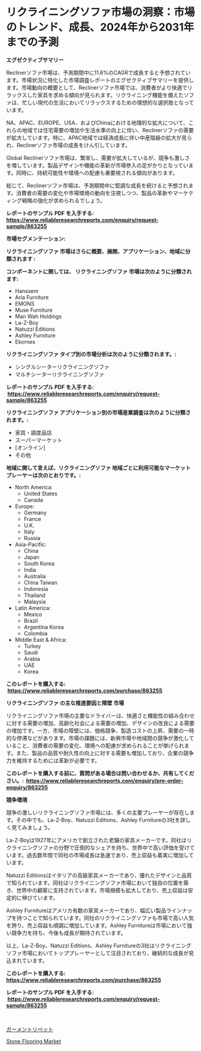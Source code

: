 <p><h1>リクライニングソファ市場の洞察：市場のトレンド、成長、2024年から2031年までの予測</h1></p><p><strong>エグゼクティブサマリー</strong></p>
<p><p>Reclinerソファ市場は、予測期間中に11.6%のCAGRで成長すると予想されています。市場状況に特化した市場調査レポートのエグゼクティブサマリーを提供します。市場動向の概要として、Reclinerソファ市場では、消費者がより快適でリラックスした家具を求める傾向が見られます。リクライニング機能を備えたソファは、忙しい現代の生活においてリラックスするための理想的な選択肢となっています。</p><p>NA、APAC、EUROPE、USA、およびChinaにおける地理的な拡大について、これらの地域では住宅需要の増加や生活水準の向上に伴い、Reclinerソファの需要が拡大しています。特に、APAC地域では経済成長に伴い中産階級の拡大が見られ、Reclinerソファ市場の成長をけん引しています。</p><p>Global Reclinerソファ市場は、繁栄し、需要が拡大しているが、競争も激しさを増しています。製品デザインや機能の革新が市場参入の足がかりとなっています。同時に、持続可能性や環境への配慮も重要視される傾向があります。</p><p>総じて、Reclinerソファ市場は、予測期間中に堅調な成長を続けると予想されます。消費者の需要の変化や市場環境の動向を注視しつつ、製品の革新やマーケティング戦略の強化が求められるでしょう。</p></p>
<p><strong>レポートのサンプル PDF を入手する: <a href="https://www.reliableresearchreports.com/enquiry/request-sample/863255">https://www.reliableresearchreports.com/enquiry/request-sample/863255</a></strong></p>
<p><strong>市場セグメンテーション:</strong></p>
<p><strong> リクライニングソファ 市場はさらに概要、展開、アプリケーション、地域に分類されます :</strong></p>
<p><strong>コンポーネントに関しては、 リクライニングソファ 市場は次のように分類されます: &nbsp;</strong></p>
<p><ul><li>Hanssem</li><li>Aria Furniture</li><li>EMONS</li><li>Muse Furniture</li><li>Man Wah Holdings</li><li>La-Z-Boy</li><li>Natuzzi Editions</li><li>Ashley Furniture</li><li>Ekornes</li></ul></p>
<p><strong> リクライニングソファ タイプ別の市場分析は次のように分類されます。:</strong></p>
<p><ul><li>シングルシーターリクライニングソファ</li><li>マルチシーターリクライニングソファ</li></ul></p>
<p><strong>レポートのサンプル PDF を入手する: &nbsp;<a href="https://www.reliableresearchreports.com/enquiry/request-sample/863255">https://www.reliableresearchreports.com/enquiry/request-sample/863255</a></strong></p>
<p><strong> リクライニングソファ アプリケーション別の市場産業調査は次のように分類されます。:</strong></p>
<p><ul><li>家具・調度品店</li><li>スーパーマーケット</li><li>[オンライン]</li><li>その他</li></ul></p>
<p><strong>地域に関して言えば、リクライニングソファ 地域ごとに利用可能なマーケットプレーヤーは次のとおりです。:</strong></p>
<p><ul>
    <li>
        North America:
        <ul>
            <li>United States</li>
            <li>Canada</li>
        </ul>
    </li>
    <li>
        Europe:
        <ul>
            <li>Germany</li>
            <li>France</li>
            <li>U.K.</li>
            <li>Italy</li>
            <li>Russia</li>
        </ul>
    </li>
    <li>
        Asia-Pacific:
        <ul>
            <li>China</li>
            <li>Japan</li>
            <li>South Korea</li>
            <li>India</li>
            <li>Australia</li>
            <li>China Taiwan</li>
            <li>Indonesia</li>
            <li>Thailand</li>
            <li>Malaysia</li>
        </ul>
    </li>
    <li>
        Latin America:
        <ul>
            <li>Mexico</li>
            <li>Brazil</li>
            <li>Argentina Korea</li>
            <li>Colombia</li>
        </ul>
    </li>
    <li>
        Middle East & Africa:
        <ul>
            <li>Turkey</li>
            <li>Saudi</li>
            <li>Arabia</li>
            <li>UAE</li>
            <li>Korea</li>
        </ul>
    </li>
    </ul></p>
<p><strong>このレポートを購入する: &nbsp;<a href="https://www.reliableresearchreports.com/purchase/863255">https://www.reliableresearchreports.com/purchase/863255</a></strong></p>
<p><strong>リクライニングソファ の主な推進要因と障壁 市場</strong></p>
<p><p>リクライニングソファ市場の主要なドライバーは、快適さと機能性の組み合わせに対する需要の増加、高齢化社会による需要の増加、デザインの改良による需要の増加です。一方、市場の障壁には、価格競争、製造コストの上昇、需要の一時的な停滞などがあります。市場の課題には、新興市場や地域間の競争が激化していること、消費者の需要の変化、環境への配慮が求められることが挙げられます。また、製品の品質や耐久性の向上に対する需要も増加しており、企業の競争力を維持するためには革新が必要です。</p></p>
<p><strong>このレポートを購入する前に、質問がある場合は問い合わせるか、共有してください。:&nbsp; <a href="https://www.reliableresearchreports.com/enquiry/pre-order-enquiry/863255">https://www.reliableresearchreports.com/enquiry/pre-order-enquiry/863255</a></strong></p>
<p><strong>競争環境</strong></p>
<p><p>競争の激しいリクライニングソファ市場には、多くの主要プレーヤーが存在します。その中でも、La-Z-Boy、Natuzzi Editions、Ashley Furnitureの3社を詳しく見てみましょう。</p><p>La-Z-Boyは1927年にアメリカで創立された老舗の家具メーカーです。同社はリクライニングソファの分野で圧倒的なシェアを持ち、世界中で高い評価を受けています。過去数年間で同社の市場成長は急速であり、売上収益も着実に増加しています。</p><p>Natuzzi Editionsはイタリアの高級家具メーカーであり、優れたデザインと品質で知られています。同社はリクライニングソファ市場において独自の位置を築き、世界中の顧客に支持されています。市場規模も拡大しており、売上収益は安定的に伸びています。</p><p>Ashley Furnitureはアメリカ有数の家具メーカーであり、幅広い製品ラインナップを持つことで知られています。同社のリクライニングソファも市場で高い人気を誇り、売上収益も順調に増加しています。Ashley Furnitureは市場において強い競争力を持ち、今後も成長が期待されています。</p><p>以上、La-Z-Boy、Natuzzi Editions、Ashley Furnitureの3社はリクライニングソファ市場においてトッププレーヤーとして注目されており、継続的な成長が見込まれています。</p></p>
<p><strong>このレポートを購入する: &nbsp; <a href="https://www.reliableresearchreports.com/purchase/863255">https://www.reliableresearchreports.com/purchase/863255</a></strong></p>
<p><strong>レポートのサンプル PDF を入手する: &nbsp;<a href="https://www.reliableresearchreports.com/enquiry/request-sample/863255">https://www.reliableresearchreports.com/enquiry/request-sample/863255</a></strong><strong></strong></p>
<p>&nbsp;</p>
<p><p><a href="https://medium.com/@eleanorardy655/%E8%A1%A3%E6%96%99%E7%94%A8%E3%83%AA%E3%83%99%E3%83%83%E3%83%88%E3%81%AE%E5%B8%82%E5%A0%B4%E8%AA%BF%E6%9F%BB%E3%83%AC%E3%83%9D%E3%83%BC%E3%83%88-%E3%81%9D%E3%81%AE%E6%AD%B4%E5%8F%B2%E3%81%A82024%E5%B9%B4%E3%81%8B%E3%82%892031%E5%B9%B4%E3%81%BE%E3%81%A7%E3%81%AE%E4%BA%88%E6%B8%AC-736b06effdb2">ガーメントリベット</a></p><p><a href="https://automatic-knee-4c7.notion.site/Stone-Flooring-Market-Size-2024-2031-Global-Industrial-Analysis-Key-Geographical-Regions-Market--f3a0c3ea793b43fba02677e7b4484cff">Stone Flooring Market</a></p></p>